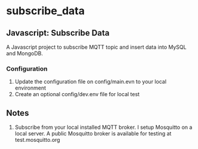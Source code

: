 # subscribe_data

## Javascript: Subscribe Data

A Javascript project to subscribe MQTT topic and insert data into MySQL and MongoDB.

### Configuration
1. Update the configuration file on config/main.evn to your local environment
2. Create an optional config/dev.env file for local test

## Notes
1. Subscribe from your local installed MQTT broker. I setup Mosquitto on a local server. A public Mosquitto broker is available for testing at test.mosquitto.org